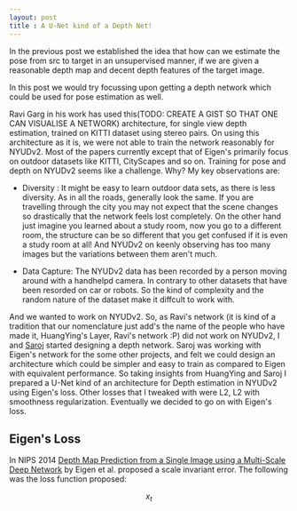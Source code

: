 ```yaml
---
layout: post
title : A U-Net kind of a Depth Net!
---
```


<script type="text/javascript" async
  src="https://cdn.mathjax.org/mathjax/latest/MathJax.js?config=TeX-MML-AM_CHTML">
</script>

In the previous post we established the idea that how can we estimate the pose from src to target in an unsupervised manner, if we are given a reasonable depth map and decent depth features of the target image. 

In this post we would try focussing upon getting a depth network which could be used for pose estimation as well. 

Ravi Garg in his work has used this(TODO: CREATE A GIST SO THAT ONE CAN VISUALISE A NETWORK) architecture, for single view depth estimation, trained on KITTI dataset using stereo pairs. On using this architecture as it is, we were not able to train the network reasonably for NYUDv2. Most of the papers currently except that of Eigen's primarily focus on outdoor datasets like KITTI, CityScapes and so on. Training for pose and depth on NYUDv2 seems like a challenge. Why? My key observations are: 

- Diversity : It might be easy to learn outdoor data sets, as there is less diversity. As in all the roads, generally look the same. If you are travelling through the city you may not expect that the scene changes so drastically that the network feels lost completely. On the other hand just imagine you learned about a study room, now you go to a different room, the structure can be so different that you get confused if it is even a study room at all! And NYUDv2 on keenly observing has too many images but the variations between them aren't much. 

- Data Capture: The NYUDv2 data has been recorded by a person moving around with a handhelpd camera. In contrary to other datasets that have been resorded on car or robots. So the kind of complexity and the random nature of the dataset make it diffcult to work with. 

And we wanted to work on NYUDv2. So, as Ravi's network (it is kind of a tradition that our nomenclature just add's the name of the people who have made it, HuangYing's Layer, Ravi's network :P) did not work on NYUDv2, I and [Saroj](https://www.roboticvision.org/rv_person/saroj-weerasekera/) started designing a depth network. Saroj was working with Eigen's network for the some other projects, and felt we could design an architecture which could be simpler and easy to train as compared to Eigen with equivalent performance. So taking insights from HuangYing and Saroj I prepared a U-Net kind of an architecture for Depth estimation in NYUDv2 using Eigen's loss. Other losses that I tweaked with were L2, L2 with smoothness regularization. Eventually we decided to go on with Eigen's loss. 

## Eigen's Loss 

In NIPS 2014 [Depth Map Prediction from a Single Image using a Multi-Scale Deep Network](https://papers.nips.cc/paper/5539-depth-map-prediction-from-a-single-image-using-a-multi-scale-deep-network.pdf) by Eigen et al. proposed a scale invariant error. The following was the loss function proposed:    

$$x_t$$ 


